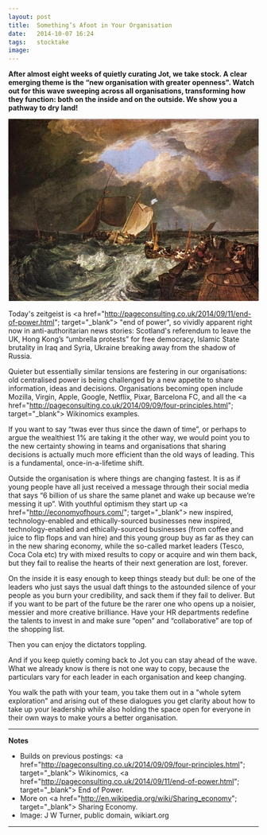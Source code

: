 ```yaml
---
layout: post
title:  Something’s Afoot in Your Organisation
date:   2014-10-07 16:24
tags: 	stocktake
image:
---
```


**After almost eight weeks of quietly curating Jot, we take stock. A clear emerging theme is the “new organisation with greater openness". Watch out for this wave sweeping across all organisations, transforming how they function: both on the inside and on the outside. We show you a pathway to dry land!**

![](/libb/images/turner-calais.jpg)

Today's zeitgeist is <a href="http://pageconsulting.co.uk/2014/09/11/end-of-power.html"; target="_blank"> "end of power"</a>, so vividly apparent right now in anti-authoritarian news stories: Scotland's referendum to leave the UK, Hong Kong’s “umbrella protests” for free democracy, Islamic State brutality in Iraq and Syria, Ukraine breaking away from the shadow of Russia. 

Quieter but essentially similar tensions are festering in our organisations: old centralised power is being challenged by a new appetite to share information, ideas and decisions. Organisations becoming open include Mozilla, Virgin, Apple, Google, Netflix, Pixar, Barcelona FC, and all the <a href="http://pageconsulting.co.uk/2014/09/09/four-principles.html"; target="_blank"> Wikinomics</a> examples. 

If you want to say “twas ever thus since the dawn of time”, or perhaps to argue the wealthiest 1% are taking it the other way, we would point you to the new certainty showing in teams and organisations that sharing decisions is actually much more efficient than the old ways of leading. This is a fundamental, once-in-a-lifetime shift.

Outside the organisation is where things are changing fastest. It is as if young people have all just received a message through their social media that says “6 billion of us share the same planet and wake up because we’re messing it up”.  With youthful optimism they start up <a href="http://economyofhours.com/"; target="_blank"> new inspired, technology-enabled and ethically-sourced businesses </a>
new inspired, technology-enabled and ethically-sourced businesses (from coffee and juice to flip flops and van hire) and this young group buy as far as they can in the new sharing economy, while the so-called market leaders (Tesco, Coca Cola etc) try with mixed results to copy or acquire and win them back, but they fail to realise the hearts of their next generation are lost, forever.

On the inside it is easy enough to keep things steady but dull: be one of the leaders who just says the usual daft things to the astounded silence of your people as you burn your credibility, and sack them if they fail to deliver. But if you want to be part of the future be the rarer one who opens up a noisier, messier and more creative brilliance. Have your HR departments redefine the talents to invest in and make sure “open” and “collaborative” are top of the shopping list. 

Then you can enjoy the dictators toppling.

And if you keep quietly coming back to Jot you can stay ahead of the wave. What we already know is there is not one way to copy, because the particulars vary for each leader in each organisation and keep changing. 

You walk the path with your team, you take them out in a "whole sytem exploration" and arising out of these dialogues you get clarity about how to take up your leadership while also holding the space open for everyone in their own ways to make yours a better organisation.  

__________________
<b>Notes</b>

* Builds on previous postings: <a href="http://pageconsulting.co.uk/2014/09/09/four-principles.html"; target="_blank"> Wikinomics</a>, <a href="http://pageconsulting.co.uk/2014/09/11/end-of-power.html"; target="_blank"> End of Power</a>. 
* More on <a href="http://en.wikipedia.org/wiki/Sharing_economy"; target="_blank"> Sharing Economy</a>. 
* Image: J W Turner, public domain, wikiart.org

__________________







